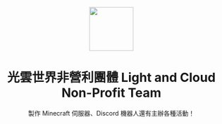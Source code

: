 <p align="center"> 
  <img src="https://cdn.discordapp.com/attachments/1058257662556508170/1058257815791210506/icon-clear-background.png" style=" width:100px ; height:100px "  >
</p> 
  <h1 align="center">光雲世界非營利團體 Light and Cloud Non-Profit Team
</h1>
<p align="center"> 製作 Minecraft 伺服器、Discord 機器人還有主辦各種活動！</p>
